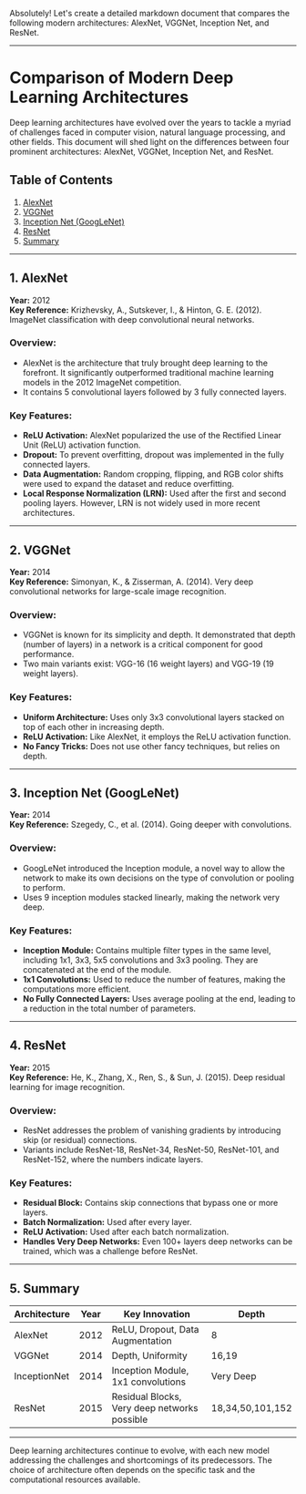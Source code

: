 Absolutely! Let's create a detailed markdown document that compares the following modern architectures: AlexNet, VGGNet, Inception Net, and ResNet. 

---

# Comparison of Modern Deep Learning Architectures

Deep learning architectures have evolved over the years to tackle a myriad of challenges faced in computer vision, natural language processing, and other fields. This document will shed light on the differences between four prominent architectures: AlexNet, VGGNet, Inception Net, and ResNet.

## Table of Contents
1. [AlexNet](#alexnet)
2. [VGGNet](#vggnet)
3. [Inception Net (GoogLeNet)](#inceptionnet)
4. [ResNet](#resnet)
5. [Summary](#summary)

---

<a name="alexnet"></a>
## 1. AlexNet

**Year:** 2012  
**Key Reference:** Krizhevsky, A., Sutskever, I., & Hinton, G. E. (2012). ImageNet classification with deep convolutional neural networks.

### Overview:
- AlexNet is the architecture that truly brought deep learning to the forefront. It significantly outperformed traditional machine learning models in the 2012 ImageNet competition.
- It contains 5 convolutional layers followed by 3 fully connected layers.

### Key Features:
- **ReLU Activation:** AlexNet popularized the use of the Rectified Linear Unit (ReLU) activation function.
- **Dropout:** To prevent overfitting, dropout was implemented in the fully connected layers.
- **Data Augmentation:** Random cropping, flipping, and RGB color shifts were used to expand the dataset and reduce overfitting.
- **Local Response Normalization (LRN):** Used after the first and second pooling layers. However, LRN is not widely used in more recent architectures.

---

<a name="vggnet"></a>
## 2. VGGNet

**Year:** 2014  
**Key Reference:** Simonyan, K., & Zisserman, A. (2014). Very deep convolutional networks for large-scale image recognition.

### Overview:
- VGGNet is known for its simplicity and depth. It demonstrated that depth (number of layers) in a network is a critical component for good performance.
- Two main variants exist: VGG-16 (16 weight layers) and VGG-19 (19 weight layers).

### Key Features:
- **Uniform Architecture:** Uses only 3x3 convolutional layers stacked on top of each other in increasing depth.
- **ReLU Activation:** Like AlexNet, it employs the ReLU activation function.
- **No Fancy Tricks:** Does not use other fancy techniques, but relies on depth.

---

<a name="inceptionnet"></a>
## 3. Inception Net (GoogLeNet)

**Year:** 2014  
**Key Reference:** Szegedy, C., et al. (2014). Going deeper with convolutions.

### Overview:
- GoogLeNet introduced the Inception module, a novel way to allow the network to make its own decisions on the type of convolution or pooling to perform.
- Uses 9 inception modules stacked linearly, making the network very deep.

### Key Features:
- **Inception Module:** Contains multiple filter types in the same level, including 1x1, 3x3, 5x5 convolutions and 3x3 pooling. They are concatenated at the end of the module.
- **1x1 Convolutions:** Used to reduce the number of features, making the computations more efficient.
- **No Fully Connected Layers:** Uses average pooling at the end, leading to a reduction in the total number of parameters.
  
---

<a name="resnet"></a>
## 4. ResNet

**Year:** 2015  
**Key Reference:** He, K., Zhang, X., Ren, S., & Sun, J. (2015). Deep residual learning for image recognition.

### Overview:
- ResNet addresses the problem of vanishing gradients by introducing skip (or residual) connections.
- Variants include ResNet-18, ResNet-34, ResNet-50, ResNet-101, and ResNet-152, where the numbers indicate layers.

### Key Features:
- **Residual Block:** Contains skip connections that bypass one or more layers.
- **Batch Normalization:** Used after every layer.
- **ReLU Activation:** Used after each batch normalization.
- **Handles Very Deep Networks:** Even 100+ layers deep networks can be trained, which was a challenge before ResNet.

---

<a name="summary"></a>
## 5. Summary

| Architecture | Year | Key Innovation                               | Depth |
|--------------|------|----------------------------------------------|-------|
| AlexNet      | 2012 | ReLU, Dropout, Data Augmentation             | 8     |
| VGGNet       | 2014 | Depth, Uniformity                            | 16,19 |
| InceptionNet | 2014 | Inception Module, 1x1 convolutions           | Very Deep |
| ResNet       | 2015 | Residual Blocks, Very deep networks possible | 18,34,50,101,152 |

---

Deep learning architectures continue to evolve, with each new model addressing the challenges and shortcomings of its predecessors. The choice of architecture often depends on the specific task and the computational resources available.
